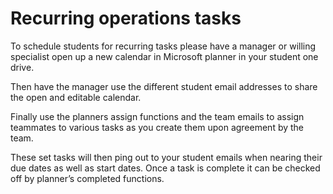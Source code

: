 # Recurring operations tasks

To schedule students for recurring tasks please have a manager or willing specialist open up a new calendar in Microsoft planner in your student one drive.

Then have the manager use the different student email addresses to share the open and editable calendar. 

Finally use the planners assign functions and the team emails to assign teammates to various tasks as you create them upon agreement by the team. 

These set tasks will then ping out to your student emails when nearing their due dates as well as start dates. Once a task is complete it can be checked off by planner’s completed functions.


